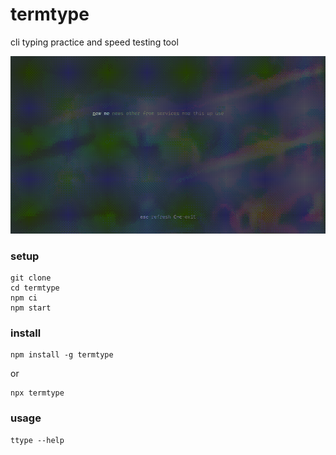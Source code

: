 # termtype

cli typing practice and speed testing tool

![](https://github.com/Revanth686/termtype/blob/main/assets/ttype.gif)

### setup

```
git clone
cd termtype
npm ci
npm start
```

### install

```
npm install -g termtype
```

or

```
npx termtype
```

### usage

```
ttype --help
```
